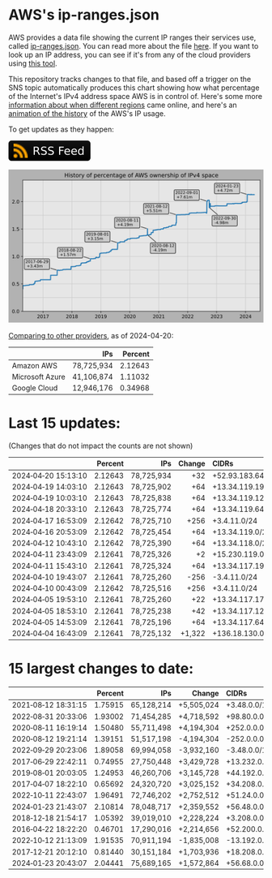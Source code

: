 # AWS's ip-ranges.json

AWS provides a data file showing the current IP ranges their
services use, called [ip-ranges.json](https://ip-ranges.amazonaws.com/ip-ranges.json).
You can read more about the file [here](https://docs.aws.amazon.com/general/latest/gr/aws-ip-ranges.html).
If you want to look up an IP address, you can see if it's from any of the cloud providers using [this tool](https://cloud-ips.s3-us-west-2.amazonaws.com/index.html).

This repository tracks changes to that file, and based off a trigger on the SNS 
topic automatically produces this chart showing how what percentage of the 
Internet's IPv4 address space AWS is in control of.  Here's some 
more [information about when different regions](announces.md) came 
online, and here's an [animation of the history](https://youtu.be/Su25yl7eol8) 
of the AWS's IP usage.

To get updates as they happen:

[![RSS Icon](images/rss_badge.svg)](https://raw.githubusercontent.com/seligman/aws-ip-ranges/master/rss.xml)

![History of AWS](history_count.svg)

[Comparing to other providers](https://github.com/seligman/cloud_sizes), as of 2024-04-20:

| | IPs | Percent |
| --- | ---: | ---: |
| Amazon AWS | 78,725,934 | 2.12643 |
| Microsoft Azure | 41,106,874 | 1.11032 |
| Google Cloud | 12,946,176 | 0.34968 |


# Last 15 updates:

(Changes that do not impact the counts are not shown)

| | Percent | IPs | Change | CIDRs |
| :--- | ---: | ---: | ---: | :--- |
| 2024&#8209;04&#8209;20&nbsp;15:13:10 | 2.12643 | 78,725,934 | +32 | +52.93.183.64/27 |
| 2024&#8209;04&#8209;19&nbsp;14:03:10 | 2.12643 | 78,725,902 | +64 | +13.34.119.192/26 |
| 2024&#8209;04&#8209;19&nbsp;10:03:10 | 2.12643 | 78,725,838 | +64 | +13.34.119.128/26 |
| 2024&#8209;04&#8209;18&nbsp;20:33:10 | 2.12643 | 78,725,774 | +64 | +13.34.119.64/26 |
| 2024&#8209;04&#8209;17&nbsp;16:53:09 | 2.12642 | 78,725,710 | +256 | +3.4.11.0/24 |
| 2024&#8209;04&#8209;16&nbsp;20:53:09 | 2.12642 | 78,725,454 | +64 | +13.34.119.0/26 |
| 2024&#8209;04&#8209;12&nbsp;10:43:10 | 2.12642 | 78,725,390 | +64 | +13.34.118.0/26 |
| 2024&#8209;04&#8209;11&nbsp;23:43:09 | 2.12641 | 78,725,326 | +2 | +15.230.119.0/31 |
| 2024&#8209;04&#8209;11&nbsp;15:43:10 | 2.12641 | 78,725,324 | +64 | +13.34.117.192/26 |
| 2024&#8209;04&#8209;10&nbsp;19:43:07 | 2.12641 | 78,725,260 | -256 | -3.4.11.0/24 |
| 2024&#8209;04&#8209;10&nbsp;00:43:09 | 2.12642 | 78,725,516 | +256 | +3.4.11.0/24 |
| 2024&#8209;04&#8209;05&nbsp;19:53:10 | 2.12641 | 78,725,260 | +22 | +13.34.117.176/28,&nbsp;+13.34.117.160/32,&nbsp;+13.34.117.165/32,&nbsp;... |
| 2024&#8209;04&#8209;05&nbsp;18:53:10 | 2.12641 | 78,725,238 | +42 | +13.34.117.128/27,&nbsp;+13.34.117.162/31,&nbsp;+13.34.117.172/31,&nbsp;... |
| 2024&#8209;04&#8209;05&nbsp;14:53:09 | 2.12641 | 78,725,196 | +64 | +13.34.117.64/26 |
| 2024&#8209;04&#8209;04&nbsp;16:43:09 | 2.12641 | 78,725,132 | +1,322 | +136.18.130.0/23,&nbsp;+13.34.116.128/25,&nbsp;+13.34.116.64/26,&nbsp;... |


# 15 largest changes to date:

| | Percent | IPs | Change | CIDRs |
| :--- | ---: | ---: | ---: | :--- |
| 2021&#8209;08&#8209;12&nbsp;18:31:15 | 1.75915 | 65,128,214 | +5,505,024 | +3.48.0.0/12,&nbsp;+35.96.0.0/12,&nbsp;+3.152.0.0/13,&nbsp;... |
| 2022&#8209;08&#8209;31&nbsp;20:33:06 | 1.93002 | 71,454,285 | +4,718,592 | +98.80.0.0/12,&nbsp;+184.32.0.0/12,&nbsp;+13.184.0.0/13,&nbsp;... |
| 2020&#8209;08&#8209;11&nbsp;16:19:14 | 1.50480 | 55,711,498 | +4,194,304 | +252.0.0.0/10 |
| 2020&#8209;08&#8209;12&nbsp;19:21:14 | 1.39151 | 51,517,198 | -4,194,304 | -252.0.0.0/10 |
| 2022&#8209;09&#8209;29&nbsp;20:23:06 | 1.89058 | 69,994,058 | -3,932,160 | -3.48.0.0/12,&nbsp;-35.96.0.0/12,&nbsp;-3.240.0.0/13,&nbsp;... |
| 2017&#8209;06&#8209;29&nbsp;22:42:11 | 0.74955 | 27,750,448 | +3,429,728 | +13.232.0.0/13,&nbsp;+34.240.0.0/13,&nbsp;+35.168.0.0/13,&nbsp;... |
| 2019&#8209;08&#8209;01&nbsp;20:03:05 | 1.24953 | 46,260,706 | +3,145,728 | +44.192.0.0/10,&nbsp;-3.192.0.0/12 |
| 2017&#8209;04&#8209;07&nbsp;18:22:10 | 0.65692 | 24,320,720 | +3,025,152 | +34.208.0.0/12,&nbsp;+34.224.0.0/12,&nbsp;+13.58.0.0/15,&nbsp;... |
| 2022&#8209;10&#8209;11&nbsp;22:43:07 | 1.96491 | 72,746,202 | +2,752,512 | +51.24.0.0/13,&nbsp;+57.104.0.0/13,&nbsp;+51.20.0.0/14,&nbsp;... |
| 2024&#8209;01&#8209;23&nbsp;21:43:07 | 2.10814 | 78,048,717 | +2,359,552 | +56.48.0.0/13,&nbsp;+16.28.0.0/14,&nbsp;+16.64.0.0/14,&nbsp;... |
| 2018&#8209;12&#8209;18&nbsp;21:54:17 | 1.05392 | 39,019,010 | +2,228,224 | +3.208.0.0/12,&nbsp;+3.224.0.0/12,&nbsp;+13.48.0.0/15 |
| 2016&#8209;04&#8209;22&nbsp;18:22:20 | 0.46701 | 17,290,016 | +2,214,656 | +52.200.0.0/13,&nbsp;+52.208.0.0/13,&nbsp;+52.36.0.0/14,&nbsp;... |
| 2022&#8209;10&#8209;12&nbsp;21:13:09 | 1.91535 | 70,911,194 | -1,835,008 | -13.192.0.0/13,&nbsp;-16.28.0.0/14,&nbsp;-40.172.0.0/14,&nbsp;... |
| 2017&#8209;12&#8209;21&nbsp;20:12:10 | 0.81440 | 30,151,184 | +1,703,936 | +18.208.0.0/13,&nbsp;+18.204.0.0/14,&nbsp;+18.224.0.0/14,&nbsp;... |
| 2024&#8209;01&#8209;23&nbsp;20:43:07 | 2.04441 | 75,689,165 | +1,572,864 | +56.68.0.0/14,&nbsp;+56.128.0.0/14,&nbsp;+56.136.0.0/14,&nbsp;... |
